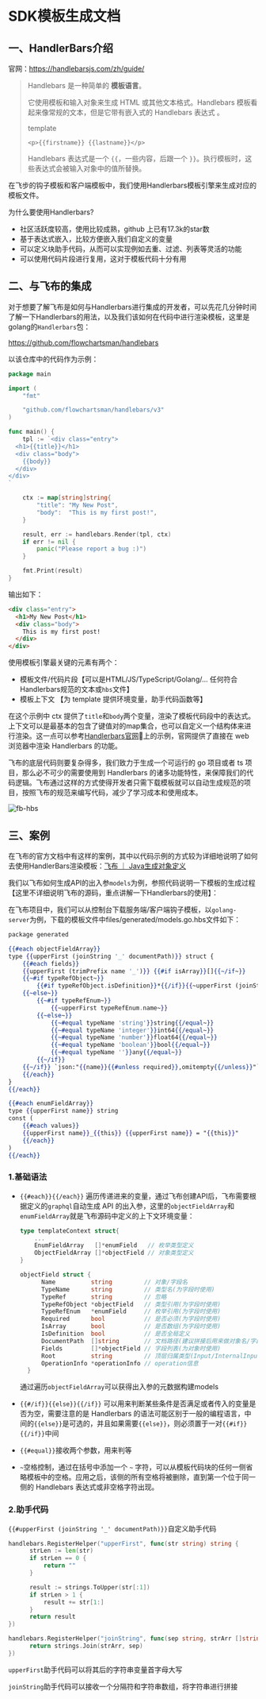 # SDK模板生成文档

## 一、HandlerBars介绍

官网：https://handlebarsjs.com/zh/guide/

> Handlebars 是一种简单的 **模板语言**。
>
> 它使用模板和输入对象来生成 HTML 或其他文本格式。Handlebars 模板看起来像常规的文本，但是它带有嵌入式的 Handlebars 表达式 。
>
> template
>
> ```
> <p>{{firstname}} {{lastname}}</p>
> ```
>
> Handlebars 表达式是一个 `{{`，一些内容，后跟一个 `}}`。执行模板时，这些表达式会被输入对象中的值所替换。

在飞步的钩子模板和客户端模板中，我们使用Handlerbars模板引擎来生成对应的模板文件。

为什么要使用Handlerbars?

- 社区活跃度较高，使用比较成熟，github 上已有17.3k的star数
- 基于表达式嵌入，比较方便嵌入我们自定义的变量
- 可以定义块助手代码，从而可以实现例如去重、过滤、列表等灵活的功能
- 可以使用代码片段进行复用，这对于模板代码十分有用

## 二、与飞布的集成

对于想要了解飞布是如何与Handlerbars进行集成的开发者，可以先花几分钟时间了解一下Handlerbars的用法，以及我们该如何在代码中进行渲染模板，这里是golang的`Handlerbars`包：

https://github.com/flowchartsman/handlebars

以该仓库中的代码作为示例：

```go
package main

import (
    "fmt"

    "github.com/flowchartsman/handlebars/v3"
)

func main() {
    tpl := `<div class="entry">
  <h1>{{title}}</h1>
  <div class="body">
    {{body}}
  </div>
</div>
`

    ctx := map[string]string{
        "title": "My New Post",
        "body":  "This is my first post!",
    }

    result, err := handlebars.Render(tpl, ctx)
    if err != nil {
        panic("Please report a bug :)")
    }

    fmt.Print(result)
}
```

输出如下：

```html
<div class="entry">
  <h1>My New Post</h1>
  <div class="body">
    This is my first post!
  </div>
</div>
```

使用模板引擎最关键的元素有两个：

- 模板文件/代码片段【可以是HTML/JS/TypeScript/Golang/... 任何符合 Handlerbars规范的文本或`hbs`文件】
- 模板上下文 【为 template 提供环境变量，助手代码函数等】

在这个示例中 ctx 提供了`title`和`body`两个变量，渲染了模板代码段中的表达式。上下文可以是最基本的包含了键值对的map集合，也可以自定义一个结构体来进行渲染。这一点可以参考[Handlerbars官网](https://handlebarsjs.com/zh/guide/#%E7%AE%80%E5%8D%95%E7%9A%84%E8%A1%A8%E8%BE%BE%E5%BC%8F):link:上的示例，官网提供了直接在 web 浏览器中渲染 Handlerbars 的功能。

飞布的底层代码则要复杂得多，我们致力于生成一个可运行的 go 项目或者 ts 项目，那么必不可少的需要使用到 Handlerbars 的诸多功能特性，来保障我们的代码逻辑。飞布通过这样的方式使得开发者只需下载模板就可以自动生成规范的项目，按照飞布的规范来编写代码，减少了学习成本和使用成本。

![fb-hbs](./assets/fb-hbs.png)

## 三、案例

在飞布的官方文档中有这样的案例，其中以代码示例的方式较为详细地说明了如何去使用HandlerBars渲染模板：[飞布 ｜ Java生成对象定义](https://ansons-organization.gitbook.io/product-manual/er-ci-kai-fa/zi-ding-yi-mo-ban#java-sheng-cheng-dui-xiang-ding-yi)

我们以飞布如何生成API的出入参`models`为例，参照代码说明一下模板的生成过程【这里不详细说明飞布的源码，重点讲解一下Handlerbars的使用】：

在飞布项目中，我们可以从控制台下载服务端/客户端钩子模板，以`golang-server`为例，下载的模板文件中files/generated/models.go.hbs文件如下：

```handlebars
package generated

{{#each objectFieldArray}}
type {{upperFirst (joinString '_' documentPath)}} struct {
    {{#each fields}}
    {{upperFirst (trimPrefix name '_')}} {{#if isArray}}[]{{~/if~}}
    {{~#if typeRefObject~}}
        {{#if typeRefObject.isDefinition}}*{{/if}}{{~upperFirst (joinString '_' typeRefObject.documentPath)~}}
    {{~else~}}
        {{~#if typeRefEnum~}}
            {{~upperFirst typeRefEnum.name~}}
        {{~else~}}
            {{~#equal typeName 'string'}}string{{/equal~}}
            {{~#equal typeName 'integer'}}int64{{/equal~}}
            {{~#equal typeName 'number'}}float64{{/equal~}}
            {{~#equal typeName 'boolean'}}bool{{/equal~}}
            {{~#equal typeName ''}}any{{/equal~}}
        {{~/if}}
    {{~/if}} `json:"{{name}}{{#unless required}},omitempty{{/unless}}"`
    {{/each}}
}
{{/each}}

{{#each enumFieldArray}}
type {{upperFirst name}} string
const (
    {{#each values}}
    {{upperFirst name}}_{{this}} {{upperFirst name}} = "{{this}}"
    {{/each}}
)
{{/each}}
```

### 1.基础语法

- `{{#each}}{{/each}}` 遍历传递进来的变量，通过飞布创建API后，飞布需要根据定义的`graphql`自动生成 API 的出入参，这里的`objectFieldArray`和`enumFieldArray`就是飞布源码中定义的上下文环境变量：

  ```go
  type templateContext struct{
      ...
      EnumFieldArray   []*enumField   // 枚举类型定义
  	  ObjectFieldArray []*objectField // 对象类型定义
  }
  
  objectField struct {
  		Name          string         // 对象/字段名
  		TypeName      string         // 类型名(为字段时使用)
  		TypeRef       string         // 忽略
  		TypeRefObject *objectField   // 类型引用(为字段时使用)
  		TypeRefEnum   *enumField     // 枚举引用(为字段时使用)
  		Required      bool           // 是否必须(为字段时使用)
  		IsArray       bool           // 是否数组(为字段时使用)
  		IsDefinition  bool           // 是否全局定义
  		DocumentPath  []string       // 文档路径(建议拼接后用来做对象名/字段类型名)
  		Fields        []*objectField // 字段列表(为对象时使用)
  		Root          string         // 顶层归属类型(Input/InternalInput/ResponseData/Definitions)
  		OperationInfo *operationInfo // operation信息
  	}
  ```

  通过遍历`objectFieldArray`可以获得出入参的元数据构建models

- `{{#/if}}{{else}}{{/if}}` 可以用来判断某些条件是否满足或者传入的变量是否为空，需要注意的是 Handlerbars 的语法可能区别于一般的编程语言，中间的`{{else}}`是可选的，并且如果需要`{{else}}`，则必须置于一对`{{#if}}{{/if}}`中间
  
- `{{#equal}}`接收两个参数，用来判等
  
- `~`空格控制，通过在括号中添加一个 `~` 字符，可以从模板代码块的任何一侧省略模板中的空格。应用之后，该侧的所有空格将被删除，直到第一个位于同一侧的 Handlebars 表达式或非空格字符出现。
### 2.助手代码

`{{#upperFirst (joinString '_' documentPath)}}`自定义助手代码

  ```go
  handlebars.RegisterHelper("upperFirst", func(str string) string {
  		strLen := len(str)
  		if strLen == 0 {
  			return ""
  		}
  
  		result := strings.ToUpper(str[:1])
  		if strLen > 1 {
  			result += str[1:]
  		}
  		return result
  })
  
  handlebars.RegisterHelper("joinString", func(sep string, strArr []string) string {
  		return strings.Join(strArr, sep)
  })
  ```

  `upperFirst`助手代码可以将其后的字符串变量首字母大写

  `joinString`助手代码可以接收一个分隔符和字符串数组，将字符串进行拼接

